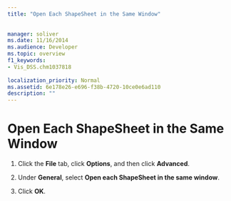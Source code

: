 ```yaml
---
title: "Open Each ShapeSheet in the Same Window"
 
 
manager: soliver
ms.date: 11/16/2014
ms.audience: Developer
ms.topic: overview
f1_keywords:
- Vis_DSS.chm1037818
 
localization_priority: Normal
ms.assetid: 6e178e26-e696-f38b-4720-10ce0e6ad110
description: ""
---
```


# Open Each ShapeSheet in the Same Window

1. Click the **File** tab, click **Options**, and then click **Advanced**.
    
2. Under **General**, select **Open each ShapeSheet in the same window**.
    
3. Click **OK**. 
    

